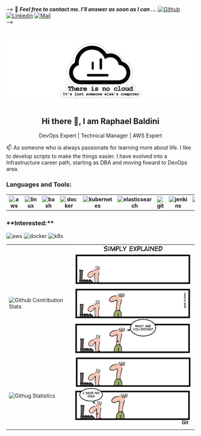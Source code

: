 -->
📝 ***Feel free to contact me. I'll answer as soon as I can ...***  [![Github](https://img.shields.io/github/followers/raphaelbaldini?label=Follow%20Me&style=social)](https://github.com/raphaelbaldini)
<br>
  [![Linkedin](https://img.shields.io/badge/LinkedIn-Raphael%20Baldini-blue?logo=Linkedin&logoColor=blue&labelColor=black)](https://www.linkedin.com/in/rbaldini01/)
  [![Mail](https://img.shields.io/badge/Yahoo-raphaelbaldini@yahoo.com.br-blue?logo=Yahoo&logoColor=blue&labelColor=black)](mailto:raphaelbaldini@yahoo.com.br)
<br> -->

<h1 align="center"><a><img src="There-is-no-cloud.png" alt="There-is-no-cloud"></a></h1>
<h2 align='center'>Hi there 👋, I am <strong>Raphael Baldini</strong></h2>
<p align='center'>DevOps Expert | Technical Manager | AWS Expert </p>
<p align='left'> 📫 As someone who is always passionate for learning more about life. I like to develop scripts to make the things easier. I have evolved into a Infrastructure career path, starting as DBA and moving foward to DevOps area.</p>

<h3 align="left">Languages and Tools:</h3>
<table border-collapse: collapse>
  <tr>
    <th href="https://aws.amazon.com" target="_blank"> <img src="https://www.vectorlogo.zone/logos/amazon_aws/amazon_aws-icon.svg" alt="aws"/></th>
    <th href="https://www.linux.org/" target="_blank"> <img src="https://www.vectorlogo.zone/logos/linux/linux-icon.svg" alt="linux"/></th> 
    <th href="https://www.gnu.org/software/bash/" target="_blank"> <img src="https://www.vectorlogo.zone/logos/gnu_bash/gnu_bash-icon.svg" alt="bash"/></th> 
    <th href="https://www.docker.com/" target="_blank"> <img src="https://www.vectorlogo.zone/logos/docker/docker-icon.svg" alt="docker"/></th> 
    <th href="https://kubernetes.io" target="_blank"> <img src="https://www.vectorlogo.zone/logos/kubernetes/kubernetes-icon.svg" alt="kubernetes"/></th> 
    <th href="https://www.elastic.co" target="_blank"> <img src="https://www.vectorlogo.zone/logos/elastic/elastic-icon.svg" alt="elasticsearch"/></th> 
    <th href="https://git-scm.com/" target="_blank"> <img src="https://www.vectorlogo.zone/logos/git-scm/git-scm-icon.svg" alt="git"/></th> 
    <th href="https://www.jenkins.io" target="_blank"> <img src="https://www.vectorlogo.zone/logos/jenkins/jenkins-icon.svg" alt="jenkins"/></th>
    <th href="https://grafana.com" target="_blank"> <img src="https://www.vectorlogo.zone/logos/grafana/grafana-icon.svg" alt="grafana"/></th>  
    <th href="https://www.elastic.co/kibana" target="_blank"> <img src="https://www.vectorlogo.zone/logos/elasticco_kibana/elasticco_kibana-icon.svg" alt="kibana"/></th> 
    <th href="https://www.oracle.com/" target="_blank"> <img src="https://www.vectorlogo.zone/logos/oracle/oracle-icon.svg" alt="kibana"/></th>
    <th href="https://www.mysql.com/" target="_blank"> <img src="https://www.vectorlogo.zone/logos/mysql/mysql-icon.svg" alt="mysql"/></th> 
    <th href="https://www.postgresql.org" target="_blank"> <img src="https://www.vectorlogo.zone/logos/postgresql/postgresql-icon.svg" alt="postgresql"/></th> 
    <th href="https://redis.io" target="_blank"> <img src="https://www.vectorlogo.zone/logos/redis/redis-icon.svg" alt="redis"/></th> 
    <th href="https://www.couchbase.com/" target="_blank"> <img src="https://www.vectorlogo.zone/logos/couchbase/couchbase-icon.svg" alt="Couchbase"/></th> 
    <th href="https://br.cloudera.com/" target="_blank"> <img src="https://www.vectorlogo.zone/logos/cloudera/cloudera-icon.svg" alt="Cloudera"/></th>
    <th href="https://www.python.org" target="_blank"> <img src="https://www.vectorlogo.zone/logos/python/python-icon.svg" alt="python"/></th> 
    <th href="https://www.ansible.com/" target="_blank"><img src="https://www.vectorlogo.zone/logos/ansible/ansible-icon.svg" alt="Ansible"/></th> 
    <th href="https://www.terraform.io/" target="_blank"> <img src="https://www.vectorlogo.zone/logos/terraformio/terraformio-icon.svg" alt="Terraform"/></th> 
    <th href="https://helm.sh/" target="_blank"> <img src="https://www.vectorlogo.zone/logos/helmsh/helmsh-icon.svg" alt="Terraform"/></th>
    <th href="https://groovy-lang.org/" target="_blank"> <img src="https://www.vectorlogo.zone/logos/groovehq/groovehq-icon.svg" alt="groovy"/></th>
  </tr>
</table>
<h3 align="left">**Interested:**</h3>
<p align="left"> 
  <a target="_blank"> <img src="https://www.vectorlogo.zone/logos/amazon_aws/amazon_aws-ar21.svg" alt="aws"/></a>
  <a target="_blank"> <img src="https://www.vectorlogo.zone/logos/docker/docker-ar21.svg" alt="docker"/></a>
  <a target="_blank"> <img src="https://www.vectorlogo.zone/logos/kubernetes/kubernetes-ar21.svg" alt="k8s"/></a>
</p>
<table border-collapse: collapse>
  <tr>
    <td><img alt="Github Contribution Stats" src="https://github-contribution-stats.vercel.app/api/?username=raphaelbaldini"/></td>
    <td rowspan="2"><img alt="IMAGE" src="git_simply_explained.jpg"/></td>
  </tr>
  <tr>
    <td><img alt="Githug Statistics" src="https://github-readme-streak-stats.herokuapp.com/?user=raphaelbaldini&"/></td>
  </tr>
</table>